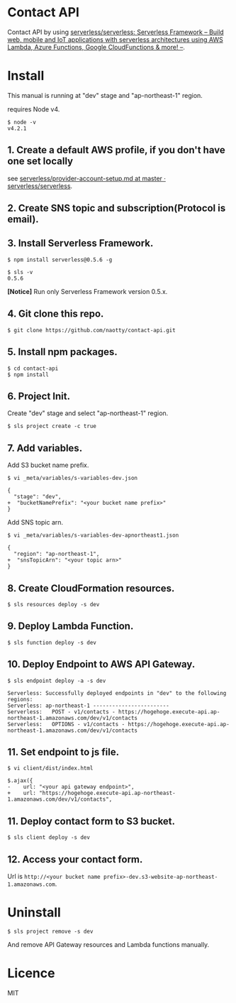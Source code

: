 # Contact API

Contact API by using [serverless/serverless: Serverless Framework – Build web, mobile and IoT applications with serverless architectures using AWS Lambda, Azure Functions, Google CloudFunctions & more\! –](https://github.com/serverless/serverless).


# Install
This manual is running at "dev" stage and "ap-northeast-1" region.   
  
requires Node v4.

```
$ node -v
v4.2.1
```

## 1. Create a default AWS profile, if you don't have one set locally
see [serverless/provider\-account\-setup\.md at master · serverless/serverless](https://github.com/serverless/serverless/blob/master/docs/guide/provider-account-setup.md#amazon-web-services).


## 2. Create SNS topic and subscription(Protocol is email).


## 3. Install Serverless Framework.

```
$ npm install serverless@0.5.6 -g

$ sls -v
0.5.6
```

**[Notice]** Run only Serverless Framework version 0.5.x.


## 4. Git clone this repo.

```
$ git clone https://github.com/naotty/contact-api.git
```


## 5. Install npm packages.

```
$ cd contact-api
$ npm install
```

## 6. Project Init.
Create "dev" stage and select "ap-northeast-1" region.

```
$ sls project create -c true
```

## 7. Add variables.

Add S3 bucket name prefix.

```
$ vi _meta/variables/s-variables-dev.json

{
  "stage": "dev",
+  "bucketNamePrefix": "<your bucket name prefix>"
}
```

Add SNS topic arn.

```
$ vi _meta/variables/s-variables-dev-apnortheast1.json

{
  "region": "ap-northeast-1",
+  "snsTopicArn": "<your topic arn>"
}
```

## 8. Create CloudFormation resources.

```
$ sls resources deploy -s dev
```

## 9. Deploy Lambda Function.

```
$ sls function deploy -s dev
```

## 10. Deploy Endpoint to AWS API Gateway.

```
$ sls endpoint deploy -a -s dev

Serverless: Successfully deployed endpoints in "dev" to the following regions:
Serverless: ap-northeast-1 ------------------------
Serverless:   POST - v1/contacts - https://hogehoge.execute-api.ap-northeast-1.amazonaws.com/dev/v1/contacts
Serverless:   OPTIONS - v1/contacts - https://hogehoge.execute-api.ap-northeast-1.amazonaws.com/dev/v1/contacts
```

## 11. Set endpoint to js file.

```
$ vi client/dist/index.html

$.ajax({
-    url: "<your api gateway endpoint>",
+    url: "https://hogehoge.execute-api.ap-northeast-1.amazonaws.com/dev/v1/contacts",
```


## 11. Deploy contact form to S3 bucket.

```
$ sls client deploy -s dev
```

## 12. Access your contact form.

Url is ``` http://<your bucket name prefix>-dev.s3-website-ap-northeast-1.amazonaws.com ```.


# Uninstall

```
$ sls project remove -s dev
```

And remove API Gateway resources and Lambda functions manually.


# Licence

MIT

